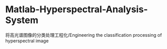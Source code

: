 # Matlab-Hyperspectral-Analysis-System
将高光谱图像的分类处理工程化/Engineering the classification processing of hyperspectral image
